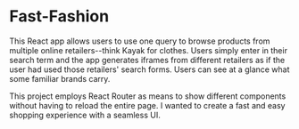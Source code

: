 # Fast-Fashion

This React app allows users to use one query to browse products from multiple
online retailers--think Kayak for clothes. Users simply enter in their search term
and the app generates iframes from different retailers as if the user had
used those retailers' search forms. Users can see at a glance what some
familiar brands carry.

This project employs React Router as means to show different components without having to reload the entire page. I wanted to create a fast and easy shopping experience with a seamless UI. 
